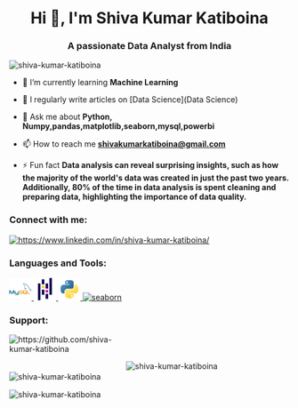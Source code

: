 <h1 align="center">Hi 👋, I'm Shiva Kumar Katiboina</h1>
<h3 align="center">A passionate Data Analyst from India</h3>

<p align="left"> <img src="https://komarev.com/ghpvc/?username=shiva-kumar-katiboina&label=Profile%20views&color=0e75b6&style=flat" alt="shiva-kumar-katiboina" /> </p>

- 🌱 I’m currently learning **Machine Learning**

- 📝 I regularly write articles on [Data Science](Data Science)

- 💬 Ask me about **Python, Numpy,pandas,matplotlib,seaborn,mysql,powerbi**

- 📫 How to reach me **shivakumarkatiboina@gmail.com**

- ⚡ Fun fact **Data analysis can reveal surprising insights, such as how the majority of the world's data was created in just the past two years. Additionally, 80% of the time in data analysis is spent cleaning and preparing data, highlighting the importance of data quality.**

<h3 align="left">Connect with me:</h3>
<p align="left">
<a href="https://linkedin.com/in/https://www.linkedin.com/in/shiva-kumar-katiboina/" target="blank"><img align="center" src="https://raw.githubusercontent.com/rahuldkjain/github-profile-readme-generator/master/src/images/icons/Social/linked-in-alt.svg" alt="https://www.linkedin.com/in/shiva-kumar-katiboina/" height="30" width="40" /></a>
</p>

<h3 align="left">Languages and Tools:</h3>
<p align="left"> <a href="https://www.mysql.com/" target="_blank" rel="noreferrer"> <img src="https://raw.githubusercontent.com/devicons/devicon/master/icons/mysql/mysql-original-wordmark.svg" alt="mysql" width="40" height="40"/> </a> <a href="https://pandas.pydata.org/" target="_blank" rel="noreferrer"> <img src="https://raw.githubusercontent.com/devicons/devicon/2ae2a900d2f041da66e950e4d48052658d850630/icons/pandas/pandas-original.svg" alt="pandas" width="40" height="40"/> </a> <a href="https://www.python.org" target="_blank" rel="noreferrer"> <img src="https://raw.githubusercontent.com/devicons/devicon/master/icons/python/python-original.svg" alt="python" width="40" height="40"/> </a> <a href="https://seaborn.pydata.org/" target="_blank" rel="noreferrer"> <img src="https://seaborn.pydata.org/_images/logo-mark-lightbg.svg" alt="seaborn" width="40" height="40"/> </a> </p>

<h3 align="left">Support:</h3>
<p><a href="https://www.buymeacoffee.com/https://github.com/shiva-kumar-katiboina"> <img align="left" src="https://cdn.buymeacoffee.com/buttons/v2/default-yellow.png" height="50" width="210" alt="https://github.com/shiva-kumar-katiboina" /></a></p><br><br>

<p><img align="left" src="https://github-readme-stats.vercel.app/api/top-langs?username=shiva-kumar-katiboina&show_icons=true&locale=en&layout=compact" alt="shiva-kumar-katiboina" /></p>

<p>&nbsp;<img align="center" src="https://github-readme-stats.vercel.app/api?username=shiva-kumar-katiboina&show_icons=true&locale=en" alt="shiva-kumar-katiboina" /></p>

<p><img align="center" src="https://github-readme-streak-stats.herokuapp.com/?user=shiva-kumar-katiboina&" alt="shiva-kumar-katiboina" /></p>

<!--
**shiva-kumar-katiboina/shiva-kumar-katiboina** is a ✨ _special_ ✨ repository because its `README.md` (this file) appears on your GitHub profile.

Here are some ideas to get you started:

- 🔭 I’m currently working on ...
- 🌱 I’m currently learning ...
- 👯 I’m looking to collaborate on ...
- 🤔 I’m looking for help with ...
- 💬 Ask me about ...
- 📫 How to reach me: ...
- 😄 Pronouns: ...
- ⚡ Fun fact: ...
-->
